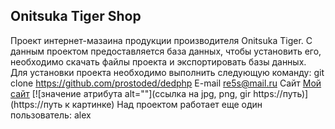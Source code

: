 ## Onitsuka Tiger Shop
Проект интернет-мазаина продукции производителя Onitsuka Tiger.
С данным проектом предоставляется база данных, чтобы установить его, необходимо скачать файлы проекта и экспортировать базы данных.
Для установки проекта необходимо выполнить следующую команду: git clone https://github.com/prostoded/dedphp
E-mail [re5s@mail.ru](re5s@mail)
Сайт [Мой сайт](http://dedphp.by)
[![значение атрибута alt=""](ссылка на jpg, png, gir https://путь)](https://путь к картинке)
Над проектом работает еще один пользователь: alex 

